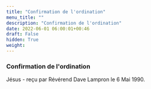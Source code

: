 ```yaml
---
title: "Confirmation de l'ordination"
menu_title: ""
description: "Confirmation de l'ordination"
date: 2022-06-01 06:00:01+00:46
draft: False
hidden: True
weight:
---
```

### Confirmation de l'ordination

Jésus - reçu par Révérend Dave Lampron le 6 Mai 1990.



